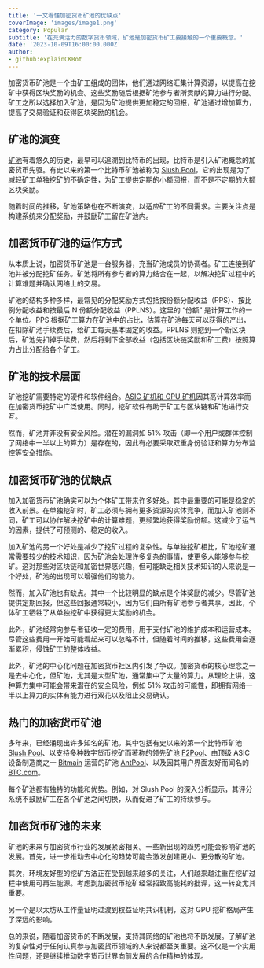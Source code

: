 ```yaml
---
title: '一文看懂加密货币矿池的优缺点'
coverImage: 'images/image1.png'
category: Popular
subtitle: '在充满活力的数字货币领域，矿池是加密货币矿工要接触的一个重要概念。'
date: '2023-10-09T16:00:00.000Z'
author: 
- github:explainCKBot
---
```


加密货币矿池是一个由矿工组成的团体，他们通过网络汇集计算资源，以提高在挖矿中获得区块奖励的机会。这些奖励随后根据矿池参与者所贡献的算力进行分配。矿工之所以选择加入矿池，是因为矿池提供更加稳定的回报，矿池通过增加算力，提高了交易验证和获得区块奖励的机会。




## 矿池的演变

[矿池](https://www.nervos.org/knowledge-base/cryptocurrency_mining_pools_%28explainCKBot%29)有着悠久的历史，最早可以追溯到比特币的出现，比特币是引入矿池概念的加密货币先驱。有史以来的第一个比特币矿池被称为 [Slush Pool](https://braiins.com/pool)，它的出现是为了减轻矿工单独挖矿的不确定性，为矿工提供定期的小额回报，而不是不定期的大额区块奖励。

随着时间的推移，矿池策略也在不断演变，以适应矿工的不同需求。主要关注点是构建系统来分配奖励，并鼓励矿工留在矿池内。




## 加密货币矿池的运作方式

从本质上说，加密货币矿池是一台服务器，充当矿池成员的协调者。矿工连接到矿池并被分配挖矿任务。矿池将所有参与者的算力结合在一起，以解决挖矿过程中的计算难题并确认网络上的交易。

矿池的结构多种多样，最常见的分配奖励方式包括按份额分配收益（PPS）、按比例分配收益和按最后 N 份额分配收益（PPLNS）。这里的 “份额” 是计算工作的一个单位。PPS 根据矿工算力在矿池中的占比，估算在矿池每天可以获得的产出，在扣除矿池手续费后，给矿工每天基本固定的收益。PPLNS 则挖到一个新区块后，矿池先扣掉手续费，然后将剩下全部收益（包括区块链奖励和矿工费）按照算力占比分配给各个矿工。




## 矿池的技术层面

矿池挖矿需要特定的硬件和软件组合。[ASIC 矿机和 GPU 矿机](https://www.nervos.org/knowledge-base/crypto_mining_hardware_%28explainCKBot%29)因其高计算效率而在加密货币挖矿中广泛使用。同时，挖矿软件有助于矿工与区块链和矿池进行交互。

然而，矿池并非没有安全风险。潜在的漏洞如 51% 攻击（即一个用户或群体控制了网络中一半以上的算力）是存在的，因此有必要采取双重身份验证和算力分布监控等安全措施。



## 加密货币矿池的优缺点

加入加密货币矿池确实可以为个体矿工带来许多好处。其中最重要的可能是稳定的收入前景。在单独挖矿时，矿工必须与拥有更多资源的实体竞争，而加入矿池则不同，矿工可以协作解决挖矿中的计算难题，更频繁地获得奖励份额。这减少了运气的因素，提供了可预测的、稳定的收入。

加入矿池的另一个好处是减少了挖矿过程的复杂性。与单独挖矿相比，矿池挖矿通常需要较少的技术知识，因为矿池会处理许多复杂的事情，使更多人能够参与挖矿。这对那些对区块链和加密世界感兴趣，但可能缺乏相关技术知识的人来说是一个好处，矿池的出现可以增强他们的能力。

然而，加入矿池也有缺点。其中一个比较明显的缺点是个体奖励的减少。尽管矿池提供定期回报，但这些回报通常较小，因为它们由所有矿池参与者共享。因此，个体矿工牺牲了从单独挖矿中获得更大奖励的机会。

此外，矿池经常向参与者征收一定的费用，用于支付矿池的维护成本和运营成本。尽管这些费用一开始可能看起来可以忽略不计，但随着时间的推移，这些费用会逐渐累积，侵蚀矿工的整体收益。

此外，矿池的中心化问题在加密货币社区内引发了争议。加密货币的核心理念之一是去中心化，但矿池，尤其是大型矿池，通常集中了大量的算力。从理论上讲，这种算力集中可能会带来潜在的安全风险，例如 51% 攻击的可能性，即拥有网络一半以上算力的实体有能力进行双花以及阻止交易确认。




## 热门的加密货币矿池

多年来，已经涌现出许多知名的矿池。其中包括有史以来的第一个比特币矿池 [Slush Pool](https://braiins.com/pool)、以支持多种数字货币挖矿而著称的领先矿池 [F2Pool](https://www.f2pool.com/)、由顶级 ASIC 设备制造商之一 [Bitmain](https://www.bitmain.com/) 运营的矿池 [AntPool](https://www.antpool.com/home)、以及因其用户界面友好而闻名的 [BTC.com](https://www.btc.com/)。

每个矿池都有独特的功能和优势。例如，对 Slush Pool 的深入分析显示，其评分系统不鼓励矿工在各个矿池之间切换，从而促进了矿工的持续参与。




## 加密货币矿池的未来

矿池的未来与加密货币行业的发展紧密相关。一些新出现的趋势可能会影响矿池的发展。首先，进一步推动去中心化的趋势可能会激发创建更小、更分散的矿池。

其次，环境友好型的挖矿方法正在受到越来越多的关注，人们越来越注重在挖矿过程中使用可再生能源。考虑到加密货币挖矿经常招致高能耗的批评，这一转变尤其重要。

另一个是以太坊从工作量证明过渡到权益证明共识机制，这对 GPU 挖矿格局产生了深远的影响。

总的来说，随着加密货币的不断发展，支持其网络的矿池也将不断发展。了解矿池的复杂性对于任何认真参与加密货币领域的人来说都至关重要。这不仅是一个实用性问题，还是继续推动数字货币世界向前发展的合作精神的体现。
